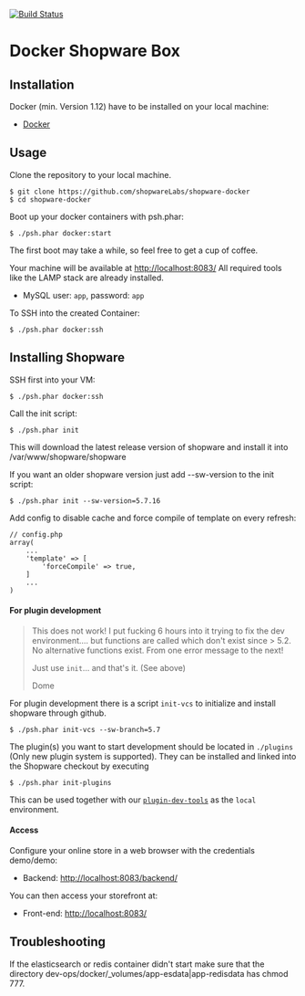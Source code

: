 [![Build Status](https://travis-ci.org/shopwareLabs/shopware-docker.svg?branch=master)](https://travis-ci.org/shopwareLabs/shopware-docker)

Docker Shopware Box
====================

## Installation

Docker (min. Version 1.12) have to be installed on your local machine:

 - [Docker](https://docs.docker.com/engine/installation/linux/)

## Usage

Clone the repository to your local machine.

    $ git clone https://github.com/shopwareLabs/shopware-docker
    $ cd shopware-docker

Boot up your docker containers with psh.phar:

    $ ./psh.phar docker:start

The first boot may take a while, so feel free to get a cup of coffee.

Your machine will be available at [http://localhost:8083/](http://localhost:8083/)
All required tools like the LAMP stack are already installed.

- MySQL user: `app`, password: `app`

To SSH into the created Container:

    $ ./psh.phar docker:ssh

## Installing Shopware

SSH first into your VM:

    $ ./psh.phar docker:ssh
    
Call the init script:

    $ ./psh.phar init
    
This will download the latest release version of shopware and install it into /var/www/shopware/shopware

If you want an older shopware version just add --sw-version to the init script:

    $ ./psh.phar init --sw-version=5.7.16

Add config to disable cache and force compile of template on every refresh:

    // config.php
    array(
        ...
        'template' => [
            'forceCompile' => true,
        ]
        ...
    )

#### For plugin development

> This does not work! I put fucking 6 hours into it trying to fix the dev environment.... but functions are called which don't exist since > 5.2. No alternative functions exist. From one error message to the next!
>
> Just use `init`... and that's it. (See above)
> 
> Dome

For plugin development there is a script `init-vcs` to initialize and install shopware through github.  

    $ ./psh.phar init-vcs --sw-branch=5.7

The plugin(s) you want to start development should be located in `./plugins` (Only new plugin system is supported). They can be installed and linked into the Shopware checkout by executing

    $ ./psh.phar init-plugins
    

This can be used together with our [`plugin-dev-tools`](https://github.com/shopwareLabs/plugin-dev-tools) as the `local` environment.

#### Access

Configure your online store in a web browser with the credentials demo/demo:

- Backend: [http://localhost:8083/backend/](http://localhost:8083/backend/)

You can then access your storefront at:

- Front-end: [http://localhost:8083/](http://localhost:8083/)

## Troubleshooting 

If the elasticsearch or redis container didn't start make sure that the directory dev-ops/docker/_volumes/app-esdata|app-redisdata has chmod 777.
